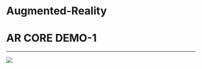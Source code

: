 # Augmented-Reality


<h1>AR CORE DEMO-1 </h1>
<hr>

<img src="https://media.discordapp.net/attachments/771384179706298368/772735929890373672/Screenshot_2020-11-02-13-42-37-52.jpg?width=302&height=671">
